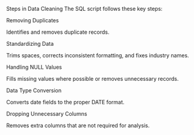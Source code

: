 Steps in Data Cleaning
The SQL script follows these key steps:

Removing Duplicates

Identifies and removes duplicate records.

Standardizing Data

Trims spaces, corrects inconsistent formatting, and fixes industry names.

Handling NULL Values

Fills missing values where possible or removes unnecessary records.

Data Type Conversion

Converts date fields to the proper DATE format.

Dropping Unnecessary Columns

Removes extra columns that are not required for analysis.
